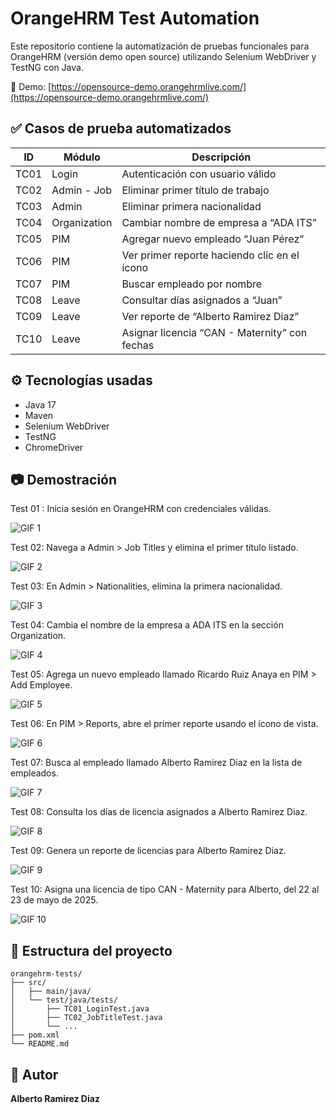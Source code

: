 # OrangeHRM Test Automation

Este repositorio contiene la automatización de pruebas funcionales para OrangeHRM (versión demo open source) utilizando Selenium WebDriver y TestNG con Java.

🔗 Demo: [https://opensource-demo.orangehrmlive.com/](https://opensource-demo.orangehrmlive.com/)

## ✅ Casos de prueba automatizados

| ID    | Módulo       | Descripción                                      |
|-------|--------------|--------------------------------------------------|
| TC01  | Login        | Autenticación con usuario válido                 |
| TC02  | Admin - Job  | Eliminar primer título de trabajo                |
| TC03  | Admin        | Eliminar primera nacionalidad                    |
| TC04  | Organization | Cambiar nombre de empresa a “ADA ITS”           |
| TC05  | PIM          | Agregar nuevo empleado “Juan Pérez”             |
| TC06  | PIM          | Ver primer reporte haciendo clic en el ícono    |
| TC07  | PIM          | Buscar empleado por nombre                       |
| TC08  | Leave        | Consultar días asignados a “Juan”               |
| TC09  | Leave        | Ver reporte de “Alberto Ramirez Diaz”           |
| TC10  | Leave        | Asignar licencia “CAN - Maternity” con fechas   |

## ⚙️ Tecnologías usadas

- Java 17
- Maven
- Selenium WebDriver
- TestNG
- ChromeDriver

## 📷 Demostración

Test 01 :
Inicia sesión en OrangeHRM con credenciales válidas.

![GIF 1](media/Test01-ezgif.com-video-to-gif-converter.gif)

Test 02: 
Navega a Admin > Job Titles y elimina el primer título listado.

![GIF 2](media/Test02-ezgif.com-video-to-gif-converter.gif)

Test 03:
En Admin > Nationalities, elimina la primera nacionalidad.

![GIF 3](media/Test03-ezgif.com-video-to-gif-converter.gif)

Test 04:
Cambia el nombre de la empresa a ADA ITS en la sección Organization.

![GIF 4](media/Test04-ezgif.com-video-to-gif-converter.gif)

Test 05:
Agrega un nuevo empleado llamado Ricardo Ruiz Anaya en PIM > Add Employee.

![GIF 5](media/Test05-ezgif.com-video-to-gif-converter.gif)

Test 06:
En PIM > Reports, abre el primer reporte usando el ícono de vista.

![GIF 6](media/Test06-ezgif.com-video-to-gif-converter.gif)

Test 07:
Busca al empleado llamado Alberto Ramirez Diaz en la lista de empleados.

![GIF 7](media/Test07-ezgif.com-video-to-gif-converter.gif)

Test 08:
Consulta los días de licencia asignados a Alberto Ramirez Diaz.

![GIF 8](media/Test08-ezgif.com-video-to-gif-converter.gif)

Test 09:
Genera un reporte de licencias para Alberto Ramirez Diaz.

![GIF 9](media/Test09-ezgif.com-video-to-gif-converter.gif)

Test 10:
Asigna una licencia de tipo CAN - Maternity para Alberto, del 22 al 23 de mayo de 2025.

![GIF 10](media/Test10-ezgif.com-video-to-gif-converter.gif)



## 📁 Estructura del proyecto

```
orangehrm-tests/
├── src/
│   ├── main/java/
│   └── test/java/tests/
│       ├── TC01_LoginTest.java
│       ├── TC02_JobTitleTest.java
│       └── ...
├── pom.xml
└── README.md
```

## 🧾 Autor

**Alberto Ramirez Diaz**
